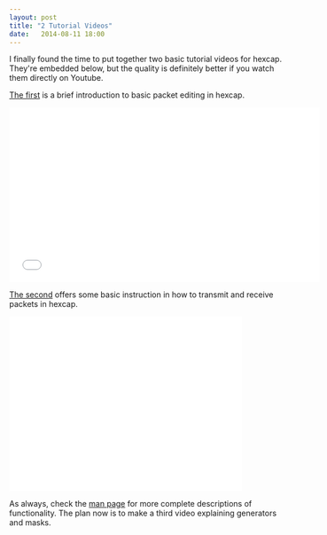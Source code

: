 ```yaml
---
layout: post
title: "2 Tutorial Videos"
date:   2014-08-11 18:00
---
```

I finally found the time to put together two basic tutorial videos for hexcap. They're embedded below, but the quality is definitely better if you watch them directly on Youtube.

[The first](https://www.youtube.com/watch?v=Ywldp0vF358) is a brief introduction to basic packet editing in hexcap.
<iframe width="560" height="315" src="//www.youtube.com/embed/Ywldp0vF358?rel=0" frameborder="0" allowfullscreen></iframe>

[The second](https://www.youtube.com/watch?v=8c63CQ1dLv8) offers some basic instruction in how to transmit and receive packets in hexcap.
<iframe width="420" height="315" src="//www.youtube.com/embed/8c63CQ1dLv8?rel=0" frameborder="0" allowfullscreen></iframe>

As always, check the [man page](/doc/) for more complete descriptions of functionality. The plan now is to make a third video explaining generators and masks.

